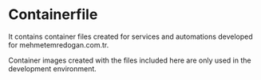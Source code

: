 # Containerfile

It contains container files created for services and automations developed for mehmetemredogan.com.tr.

Container images created with the files included here are only used in the development environment.
